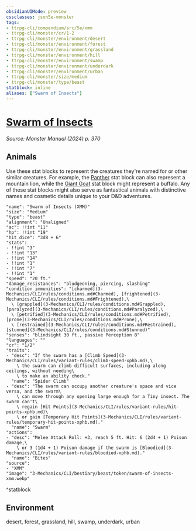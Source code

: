 ```yaml
---
obsidianUIMode: preview
cssclasses: json5e-monster
tags:
- ttrpg-cli/compendium/src/5e/xmm
- ttrpg-cli/monster/cr/1-2
- ttrpg-cli/monster/environment/desert
- ttrpg-cli/monster/environment/forest
- ttrpg-cli/monster/environment/grassland
- ttrpg-cli/monster/environment/hill
- ttrpg-cli/monster/environment/swamp
- ttrpg-cli/monster/environment/underdark
- ttrpg-cli/monster/environment/urban
- ttrpg-cli/monster/size/medium
- ttrpg-cli/monster/type/beast
statblock: inline
aliases: ["Swarm of Insects"]
---
```

# [Swarm of Insects](3-Mechanics\CLI\bestiary\beast/swarm-of-insects-xmm.md)
*Source: Monster Manual (2024) p. 370*  

## Animals

Use these stat blocks to represent the creatures they're named for or other similar creatures. For example, the [Panther](3-Mechanics/CLI/bestiary/beast/panther-xmm.md) stat block can also represent a mountain lion, while the [Giant Goat](3-Mechanics/CLI/bestiary/beast/giant-goat-xmm.md) stat block might represent a buffalo. Any of these stat blocks might also serve as fantastical animals with distinctive names and cosmetic details unique to your D&D adventures.

```statblock
"name": "Swarm of Insects (XMM)"
"size": "Medium"
"type": "beast"
"alignment": "Unaligned"
"ac": !!int "11"
"hp": !!int "19"
"hit_dice": "3d8 + 6"
"stats":
- !!int "3"
- !!int "13"
- !!int "14"
- !!int "1"
- !!int "7"
- !!int "1"
"speed": "20 ft."
"damage_resistances": "bludgeoning, piercing, slashing"
"condition_immunities": "[charmed](3-Mechanics/CLI/rules/conditions.md#Charmed), [frightened](3-Mechanics/CLI/rules/conditions.md#Frightened),\
  \ [grappled](3-Mechanics/CLI/rules/conditions.md#Grappled), [paralyzed](3-Mechanics/CLI/rules/conditions.md#Paralyzed),\
  \ [petrified](3-Mechanics/CLI/rules/conditions.md#Petrified), [prone](3-Mechanics/CLI/rules/conditions.md#Prone),\
  \ [restrained](3-Mechanics/CLI/rules/conditions.md#Restrained), [stunned](3-Mechanics/CLI/rules/conditions.md#Stunned)"
"senses": "blindsight 30 ft., passive Perception 8"
"languages": ""
"cr": "1/2"
"traits":
- "desc": "If the swarm has a [Climb Speed](3-Mechanics/CLI/rules/variant-rules/climb-speed-xphb.md),\
    \ the swarm can climb difficult surfaces, including along ceilings, without needing\
    \ to make an ability check."
  "name": "Spider Climb"
- "desc": "The swarm can occupy another creature's space and vice versa, and the swarm\
    \ can move through any opening large enough for a Tiny insect. The swarm can't\
    \ regain [Hit Points](3-Mechanics/CLI/rules/variant-rules/hit-points-xphb.md)\
    \ or gain [Temporary Hit Points](3-Mechanics/CLI/rules/variant-rules/temporary-hit-points-xphb.md)."
  "name": "Swarm"
"actions":
- "desc": "Melee Attack Roll: +3, reach 5 ft. Hit: 6 (2d4 + 1) Poison damage,\
    \ or 3 (1d4 + 1) Poison damage if the swarm is [Bloodied](3-Mechanics/CLI/rules/variant-rules/bloodied-xphb.md)."
  "name": "Bites"
"source":
- "XMM"
"image": "3-Mechanics/CLI/bestiary/beast/token/swarm-of-insects-xmm.webp"
```
^statblock

## Environment

desert, forest, grassland, hill, swamp, underdark, urban